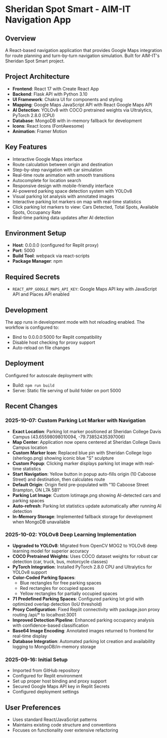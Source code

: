 # Sheridan Spot Smart - AIM-IT Navigation App

## Overview
A React-based navigation application that provides Google Maps integration for route planning and turn-by-turn navigation simulation. Built for AIM-IT's Sheridan Spot Smart project.

## Project Architecture
- **Frontend**: React 17 with Create React App
- **Backend**: Flask API with Python 3.10
- **UI Framework**: Chakra UI for components and styling
- **Mapping**: Google Maps JavaScript API with React Google Maps API
- **AI Detection**: YOLOv8 with COCO pretrained weights via Ultralytics, PyTorch 2.8.0 (CPU)
- **Database**: MongoDB with in-memory fallback for development
- **Icons**: React Icons (FontAwesome)
- **Animation**: Framer Motion

## Key Features
- Interactive Google Maps interface
- Route calculation between origin and destination
- Step-by-step navigation with car simulation
- Real-time route animation with smooth transitions
- Autocomplete for location search
- Responsive design with mobile-friendly interface
- AI-powered parking space detection system with YOLOv8
- Visual parking lot analysis with annotated images
- Interactive parking lot markers on map with real-time statistics
- Click parking lot markers to view: Cars Detected, Total Spots, Available Spots, Occupancy Rate
- Real-time parking data updates after AI detection

## Environment Setup
- **Host**: 0.0.0.0 (configured for Replit proxy)
- **Port**: 5000
- **Build Tool**: webpack via react-scripts
- **Package Manager**: npm

## Required Secrets
- `REACT_APP_GOOGLE_MAPS_API_KEY`: Google Maps API key with JavaScript API and Places API enabled

## Development
The app runs in development mode with hot reloading enabled. The workflow is configured to:
- Bind to 0.0.0.0:5000 for Replit compatibility
- Disable host checking for proxy support
- Auto-reload on file changes

## Deployment
Configured for autoscale deployment with:
- Build: `npm run build`
- Serve: Static file serving of build folder on port 5000

## Recent Changes

### 2025-10-07: Custom Parking Lot Marker with Navigation
- **Exact Location**: Parking lot marker positioned at Sheridan College Davis Campus (43.65598098010094, -79.73852435397006)
- **Map Center**: Application now opens centered at Sheridan College Davis Campus location
- **Custom Marker Icon**: Replaced blue pin with Sheridan College logo (sherlogo.png) showing iconic blue "S" sculpture
- **Custom Popup**: Clicking marker displays parking lot image with real-time statistics
- **Start Navigation**: Yellow button in popup auto-fills origin (10 Caboose Street) and destination, then calculates route
- **Default Origin**: Origin field pre-populated with "10 Caboose Street Brampton, ON L7A 5B1"
- **Parking Lot Image**: Custom lotimage.png showing AI-detected cars and parking spaces
- **Auto-refresh**: Parking lot statistics update automatically after running AI detection
- **In-Memory Storage**: Implemented fallback storage for development when MongoDB unavailable

### 2025-10-02: YOLOv8 Deep Learning Implementation
- **Upgraded to YOLOv8**: Migrated from OpenCV MOG2 to YOLOv8 deep learning model for superior accuracy
- **COCO Pretrained Weights**: Uses COCO dataset weights for robust car detection (car, truck, bus, motorcycle classes)
- **PyTorch Integration**: Installed PyTorch 2.8.0 CPU and Ultralytics for YOLOv8 support
- **Color-Coded Parking Spaces**: 
  - Blue rectangles for free parking spaces
  - Red rectangles for occupied spaces
  - Yellow rectangles for partially occupied spaces
- **71 Predefined Parking Spaces**: Configured parking lot grid with optimized overlap detection (IoU threshold)
- **Proxy Configuration**: Fixed Replit connectivity with package.json proxy routing /api/* to localhost:3001
- **Improved Detection Pipeline**: Enhanced parking occupancy analysis with confidence-based classification
- **Base64 Image Encoding**: Annotated images returned to frontend for real-time display
- **Database Integration**: Automated parking lot creation and availability logging to MongoDB/in-memory storage

### 2025-09-16: Initial Setup
- Imported from GitHub repository
- Configured for Replit environment
- Set up proper host binding and proxy support
- Secured Google Maps API key in Replit Secrets
- Configured deployment settings

## User Preferences
- Uses standard React/JavaScript patterns
- Maintains existing code structure and conventions
- Focuses on functionality over extensive refactoring